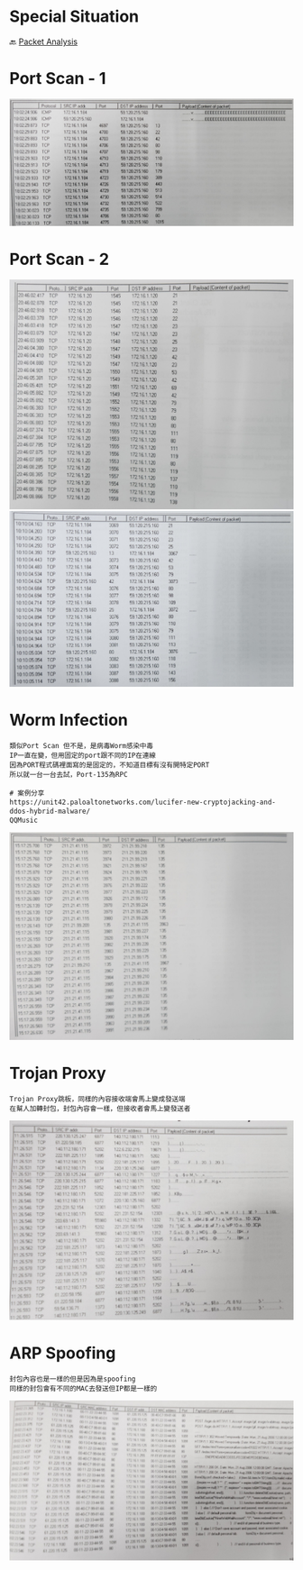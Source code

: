 Special Situation
===
🔙 [Packet Analysis](../README.md)

# Port Scan - 1
![](../_src/68.jpg)
# Port Scan - 2
![](../_src/181.jpg)
![](../_src/184.jpg)
# Worm Infection
```
類似Port Scan 但不是，是病毒Worm感染中毒
IP一直在變，但用固定的port跟不同的IP在連線
因為PORT程式碼裡面寫的是固定的，不知道目標有沒有開特定PORT
所以就一台一台去試，Port-135為RPC 

# 案例分享
https://unit42.paloaltonetworks.com/lucifer-new-cryptojacking-and-ddos-hybrid-malware/
QQMusic
```
![](../_src/185.jpg)

# Trojan Proxy
```
Trojan Proxy跳板，同樣的內容接收端會馬上變成發送端
在幫人加轉封包，封包內容會一樣，但接收者會馬上變發送者 
```
![](../_src/192.jpg)


# ARP Spoofing
```
封包內容也是一樣的但是因為是spoofing
同樣的封包會有不同的MAC去發送但IP都是一樣的
```
![](../_src/190.jpg)